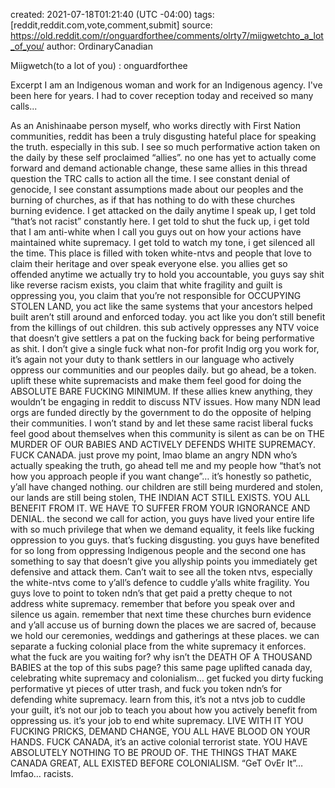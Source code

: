 
created: 2021-07-18T01:21:40 (UTC -04:00)
tags: [reddit,reddit.com,vote,comment,submit]
source: https://old.reddit.com/r/onguardforthee/comments/olrty7/miigwetchto_a_lot_of_you/
author: OrdinaryCanadian

Miigwetch(to a lot of you) : onguardforthee

Excerpt
I am an Indigenous woman and work for an Indigenous agency. I've been here for years. I had to cover reception today and received so many calls...


As an Anishinaabe person myself, who works directly with First Nation communities, reddit has been a truly disgusting hateful place for speaking the truth.
especially in this sub. I see so much performative action taken on the daily by these self proclaimed “allies”.
no one has yet to actually come forward and demand actionable change, these same allies in this thread question the TRC calls to action all the time. I see constant denial of genocide, I see constant assumptions made about our peoples and the burning of churches, as if that has nothing to do with these churches burning evidence.
I get attacked on the daily anytime I speak up, I get told “that’s not racist” constantly here.
I get told to shut the fuck up, i get told that I am anti-white when I call you guys out on how your actions have maintained white supremacy.
I get told to watch my tone, i get silenced all the time. This place is filled with token white-ntvs and people that love to claim their heritage and over speak everyone else.
you allies get so offended anytime we actually try to hold you accountable, you guys say shit like reverse racism exists, you claim that white fragility and guilt is oppressing you, you claim that you’re not responsible for OCCUPYING STOLEN LAND, you act like the same systems that your ancestors helped built aren’t still around and enforced today. you act like you don’t still benefit from the killings of out children.
this sub actively oppresses any NTV voice that doesn’t give settlers a pat on the fucking back for being performative as shit.
I don’t give a single fuck what non-for profit Indig org you work for, it’s again not your duty to thank settlers in our language who actively oppress our communities and our peoples daily.
but go ahead, be a token. uplift these white supremacists and make them feel good for doing the ABSOLUTE BARE FUCKING MINIMUM.
If these allies knew anything, they wouldn’t be engaging in reddit to discuss NTV issues. How many NDN lead orgs are funded directly by the government to do the opposite of helping their communities.
I won’t stand by and let these same racist liberal fucks feel good about themselves when this community is silent as can be on THE MURDER OF OUR BABIES AND ACTIVELY DEFENDS WHITE SUPREMACY.
FUCK CANADA.
just prove my point, lmao blame an angry NDN who’s actually speaking the truth, go ahead tell me and my people how “that’s not how you approach people if you want change”…
it’s honestly so pathetic, y’all have changed nothing. our children are still being murdered and stolen, our lands are still being stolen, THE INDIAN ACT STILL EXISTS. YOU ALL BENEFIT FROM IT. WE HAVE TO SUFFER FROM YOUR IGNORANCE AND DENIAL.
the second we call for action, you guys have lived your entire life with so much privilege that when we demand equality, it feels like fucking oppression to you guys.
that’s fucking disgusting.
you guys have benefited for so long from oppressing Indigenous people and the second one has something to say that doesn’t give you allyship points you immediately get defensive and attack them.
Can’t wait to see all the token ntvs, especially the white-ntvs come to y’all’s defence to cuddle y’alls white fragility.
You guys love to point to token ndn’s that get paid a pretty cheque to not address white supremacy.
remember that before you speak over and silence us again.
remember that next time these churches burn evidence and y’all accuse us of burning down the places we are sacred of, because we hold our ceremonies, weddings and gatherings at these places. we can separate a fucking colonial place from the white supremacy it enforces.
what the fuck are you waiting for? why isn’t the DEATH OF A THOUSAND BABIES at the top of this subs page?
this same page uplifted canada day, celebrating white supremacy and colonialism…
get fucked you dirty fucking performative yt pieces of utter trash, and fuck you token ndn’s for defending white supremacy.
learn from this, it’s not a ntvs job to cuddle your guilt, it’s not our job to teach you about how you actively benefit from oppressing us.
it’s your job to end white supremacy.
LIVE WITH IT YOU FUCKING PRICKS, DEMAND CHANGE, YOU ALL HAVE BLOOD ON YOUR HANDS.
FUCK CANADA, it’s an active colonial terrorist state.
YOU HAVE ABSOLUTELY NOTHING TO BE PROUD OF.
THE THINGS THAT MAKE CANADA GREAT, ALL EXISTED BEFORE COLONIALISM.
“GeT OvEr It”… lmfao… racists.